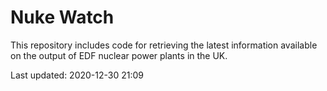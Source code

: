 # Nuke Watch

This repository includes code for retrieving the latest information available on the output of EDF nuclear power plants in the UK.

Last updated: 2020-12-30 21:09